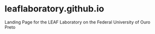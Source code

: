 # leaflaboratory.github.io
Landing Page for the LEAF Laboratory on the Federal University of Ouro Preto
